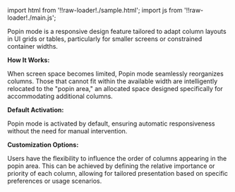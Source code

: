 import html from '!!raw-loader!./sample.html';
import js from '!!raw-loader!./main.js';

Popin mode is a responsive design feature tailored to adapt column layouts in UI grids or tables, particularly for smaller screens or constrained container widths.

**How It Works:**

When screen space becomes limited, Popin mode seamlessly reorganizes columns. Those that cannot fit within the available width are intelligently relocated to the "popin area," an allocated space designed specifically for accommodating additional columns.

**Default Activation:**

Popin mode is activated by default, ensuring automatic responsiveness without the need for manual intervention.

**Customization Options:**

Users have the flexibility to influence the order of columns appearing in the popin area. This can be achieved by defining the relative importance or priority of each column, allowing for tailored presentation based on specific preferences or usage scenarios.

<Editor html={html} js={js} />
